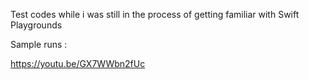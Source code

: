 Test codes while i was still in the process of getting familiar with Swift Playgrounds

Sample runs :

https://youtu.be/GX7WWbn2fUc
